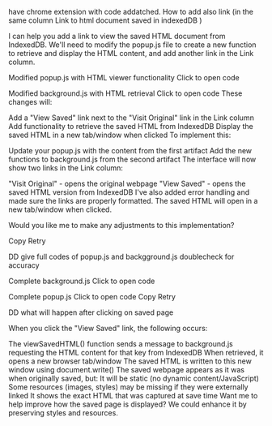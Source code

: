  have chrome extension with code addatched. How to add also link (in the same column Link  to html  document saved in indexedDB )


I can help you add a link to view the saved HTML document from IndexedDB. We'll need to modify the popup.js file to create a new function to retrieve and display the HTML content, and add another link in the Link column.


Modified popup.js with HTML viewer functionality
Click to open code

Modified background.js with HTML retrieval
Click to open code
These changes will:

Add a "View Saved" link next to the "Visit Original" link in the Link column
Add functionality to retrieve the saved HTML from IndexedDB
Display the saved HTML in a new tab/window when clicked
To implement this:

Update your popup.js with the content from the first artifact
Add the new functions to background.js from the second artifact
The interface will now show two links in the Link column:

"Visit Original" - opens the original webpage
"View Saved" - opens the saved HTML version from IndexedDB
I've also added error handling and made sure the links are properly formatted. The saved HTML will open in a new tab/window when clicked.

Would you like me to make any adjustments to this implementation?

Copy
Retry


DD
give full codes of popup.js and backgground.js doublecheck for accuracy



Complete background.js
Click to open code

Complete popup.js
Click to open code
Copy
Retry


DD
what will happen after clicking on saved page


When you click the "View Saved" link, the following occurs:

The viewSavedHTML() function sends a message to background.js requesting the HTML content for that key from IndexedDB
When retrieved, it opens a new browser tab/window
The saved HTML is written to this new window using document.write()
The saved webpage appears as it was when originally saved, but:
It will be static (no dynamic content/JavaScript)
Some resources (images, styles) may be missing if they were externally linked
It shows the exact HTML that was captured at save time
Want me to help improve how the saved page is displayed? We could enhance it by preserving styles and resources.
